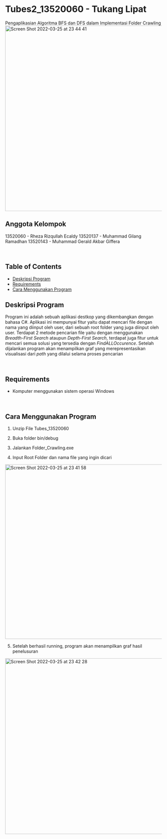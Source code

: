 # Tubes2_13520060 - Tukang Lipat
Pengaplikasian Algoritma BFS dan DFS dalam Implementasi Folder Crawling
<img width="596" alt="Screen Shot 2022-03-25 at 23 44 41" src="https://user-images.githubusercontent.com/69229629/160164384-8df830af-347e-4b0d-9444-23f81ddae750.png">

## Anggota Kelompok
13520060 - Rheza Rizqullah Ecaldy
13520137 - Muhammad Gilang Ramadhan
13520143 - Muhammad Gerald Akbar Giffera

<br>

## Table of Contents
- [Deskripsi Program](#desc)
- [Requirements](#req)
- [Cara Menggunakan Program](#use)

## Deskripsi Program<a name = "desc"></a>
Program ini adalah sebuah aplikasi destkop yang dikembangkan dengan bahasa C#. Aplikasi ini mempunyai fitur yaitu dapat mencari file dengan nama yang diinput oleh user, dari sebuah root folder yang juga diinput oleh user. Terdapat 2 metode pencarian file yaitu dengan menggunakan *Breadth-First Search* ataupun *Depth-First Search*, terdapat juga fitur untuk mencari semua solusi yang tersedia dengan *FindALLOccurence*. Setelah dijalankan program akan menampilkan graf yang merepresentasikan visualisasi dari *path* yang dilalui selama proses pencarian

<br>

## Requirements<a name="req"></a>
- Komputer menggunakan sistem operasi Windows

<br>

## Cara Menggunakan Program <a name="use"></a>
1. Unzip File Tubes_13520060

2. Buka folder bin/debug

3. Jalankan Folder_Crawling.exe

4. Input Root Folder dan nama file yang ingin dicari
<img width="561" alt="Screen Shot 2022-03-25 at 23 41 58" src="https://user-images.githubusercontent.com/69229629/160163896-5f66aacd-a23a-4c23-b01f-d2d8c349b785.png">


5. Setelah berhasil running, program akan menampilkan graf hasil penelusuran
<img width="565" alt="Screen Shot 2022-03-25 at 23 42 28" src="https://user-images.githubusercontent.com/69229629/160163985-74e734a2-5861-43f7-a5ff-845813d6803d.png">


